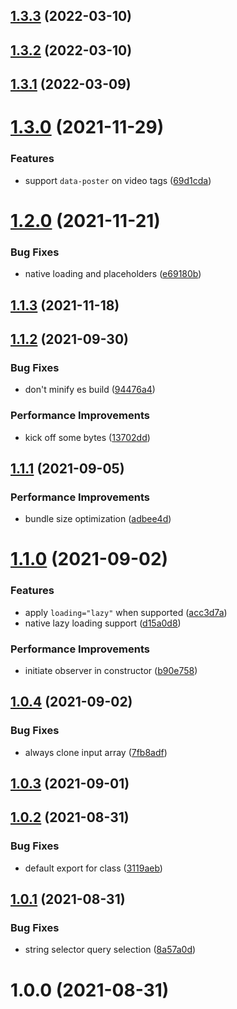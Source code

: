## [1.3.3](https://github.com/johannschopplich/loadeer/compare/v1.3.2...v1.3.3) (2022-03-10)

## [1.3.2](https://github.com/johannschopplich/loadeer/compare/v1.3.1...v1.3.2) (2022-03-10)

## [1.3.1](https://github.com/johannschopplich/loadeer/compare/v1.3.0...v1.3.1) (2022-03-09)

# [1.3.0](https://github.com/johannschopplich/loadeer/compare/v1.2.0...v1.3.0) (2021-11-29)

### Features

- support `data-poster` on video tags ([69d1cda](https://github.com/johannschopplich/loadeer/commit/69d1cdae21529d2d75171648fc6c60e8cdd0992a))

# [1.2.0](https://github.com/johannschopplich/loadeer/compare/v1.1.3...v1.2.0) (2021-11-21)

### Bug Fixes

- native loading and placeholders ([e69180b](https://github.com/johannschopplich/loadeer/commit/e69180b2728c15c8cf18722c197b35b2aac2f7fc))

## [1.1.3](https://github.com/johannschopplich/loadeer/compare/v1.1.2...v1.1.3) (2021-11-18)

## [1.1.2](https://github.com/johannschopplich/loadeer/compare/v1.1.1...v1.1.2) (2021-09-30)

### Bug Fixes

- don't minify es build ([94476a4](https://github.com/johannschopplich/loadeer/commit/94476a41d1dafb1fff3840e66a06da2fb875c409))

### Performance Improvements

- kick off some bytes ([13702dd](https://github.com/johannschopplich/loadeer/commit/13702ddad5ad4011bf2722214da064d8fed75d1e))

## [1.1.1](https://github.com/johannschopplich/loadeer/compare/v1.1.0...v1.1.1) (2021-09-05)

### Performance Improvements

- bundle size optimization ([adbee4d](https://github.com/johannschopplich/loadeer/commit/adbee4dda5ecf5bfbfef1e72548a1d4b58718404))

# [1.1.0](https://github.com/johannschopplich/loadeer/compare/v1.0.4...v1.1.0) (2021-09-02)

### Features

- apply `loading="lazy"` when supported ([acc3d7a](https://github.com/johannschopplich/loadeer/commit/acc3d7afb069a5637412fd795f353a39ff4479cb))
- native lazy loading support ([d15a0d8](https://github.com/johannschopplich/loadeer/commit/d15a0d8683f66f9176c66f7331703fbc8b31e18f))

### Performance Improvements

- initiate observer in constructor ([b90e758](https://github.com/johannschopplich/loadeer/commit/b90e758d4b57a4101f52569afe570d10281aeb25))

## [1.0.4](https://github.com/johannschopplich/loadeer/compare/v1.0.3...v1.0.4) (2021-09-02)

### Bug Fixes

- always clone input array ([7fb8adf](https://github.com/johannschopplich/loadeer/commit/7fb8adf3617889a5b84b3a79a70e91a3460dd125))

## [1.0.3](https://github.com/johannschopplich/loadeer/compare/v1.0.2...v1.0.3) (2021-09-01)

## [1.0.2](https://github.com/johannschopplich/loadeer/compare/v1.0.1...v1.0.2) (2021-08-31)

### Bug Fixes

- default export for class ([3119aeb](https://github.com/johannschopplich/loadeer/commit/3119aebad4910d01871c1a0317f60c5523de6504))

## [1.0.1](https://github.com/johannschopplich/loadeer/compare/v1.0.0...v1.0.1) (2021-08-31)

### Bug Fixes

- string selector query selection ([8a57a0d](https://github.com/johannschopplich/loadeer/commit/8a57a0d32b72684b547603ea15c5073340939e11))

# 1.0.0 (2021-08-31)
